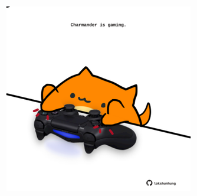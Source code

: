 <!-- built at 09/06/2023, 21:01:04 UTC -->
<p align="center">
  <img width="500" height="500" src="./ReadmeImage.svg">
</p>
